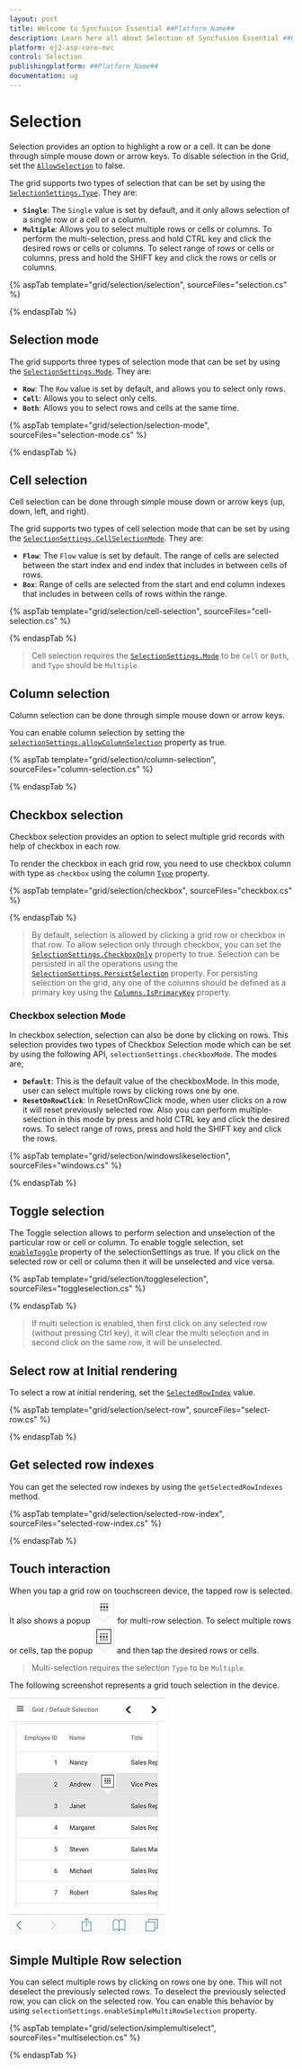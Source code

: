```yaml
---
layout: post
title: Welcome to Syncfusion Essential ##Platform_Name##
description: Learn here all about Selection of Syncfusion Essential ##Platform_Name## widgets based on HTML5 and jQuery.
platform: ej2-asp-core-mvc
control: Selection
publishingplatform: ##Platform_Name##
documentation: ug
---
```



# Selection

Selection provides an option to highlight a row or a cell. It can be done through simple mouse down or arrow keys. To disable selection in the Grid, set the [`AllowSelection`](https://help.syncfusion.com/cr/aspnetcore-js2/Syncfusion.EJ2.Grids.GridBuilder-1.html#Syncfusion_EJ2_Grids_GridBuilder_1_AllowSelection_System_Boolean_) to false.

The grid supports two types of selection that can be set by using the [`SelectionSettings.Type`](https://help.syncfusion.com/cr/aspnetcore-js2/Syncfusion.EJ2.Grids.GridSelectionSettings.html#Syncfusion_EJ2_Grids_GridSelectionSettings_Type). They are:

* **`Single`**: The `Single` value is set by default, and it only allows selection of a single row or a cell  or a column.
* **`Multiple`**: Allows you to select multiple rows or cells  or columns.
To perform the multi-selection, press and hold CTRL key and click the desired rows or cells  or columns. To select range of rows or cells  or columns, press and hold the SHIFT key and click the rows or cells  or columns.

{% aspTab template="grid/selection/selection", sourceFiles="selection.cs" %}

{% endaspTab %}

## Selection mode

The grid supports three types of selection mode that can be set by using
the [`SelectionSettings.Mode`](https://help.syncfusion.com/cr/aspnetcore-js2/Syncfusion.EJ2.Grids.GridSelectionSettings.html#Syncfusion_EJ2_Grids_GridSelectionSettings_Mode). They are:

* **`Row`**: The `Row` value is set by default, and allows you to select only rows.
* **`Cell`**: Allows you to select only cells.
* **`Both`**: Allows you to select rows and cells at the same time.

{% aspTab template="grid/selection/selection-mode", sourceFiles="selection-mode.cs" %}

{% endaspTab %}

## Cell selection

Cell selection can be done through simple mouse down or arrow keys (up, down, left, and right).

The grid supports two types of cell selection mode that can be set by using
the [`SelectionSettings.CellSelectionMode`](https://help.syncfusion.com/cr/aspnetcore-js2/Syncfusion.EJ2.Grids.GridSelectionSettings.html#Syncfusion_EJ2_Grids_GridSelectionSettings_CellSelectionMode). They are:

* **`Flow`**: The `Flow` value is set by default. The range of cells are selected between the start index and end index that includes in between cells of rows.
* **`Box`**: Range of cells are selected from the start and end column indexes that includes in between cells of rows within the range.

{% aspTab template="grid/selection/cell-selection", sourceFiles="cell-selection.cs" %}

{% endaspTab %}

> Cell selection requires the [`SelectionSettings.Mode`](https://help.syncfusion.com/cr/aspnetcore-js2/Syncfusion.EJ2.Grids.GridSelectionSettings.html#Syncfusion_EJ2_Grids_GridSelectionSettings_Mode) to be `Cell` or  `Both`, and
`Type` should be `Multiple`.

## Column selection

Column selection can be done through simple mouse down or arrow keys.

You can enable column selection by setting the [`selectionSettings.allowColumnSelection`](./api-selectionSettings.html#allowColumnSelection-boolean) property as true.

{% aspTab template="grid/selection/column-selection", sourceFiles="column-selection.cs" %}

{% endaspTab %}

## Checkbox selection

Checkbox selection provides an option to select multiple grid records with help of checkbox in each row.

To render the checkbox in each grid row, you need to use checkbox column with type as `checkbox` using the  column [`Type`](https://help.syncfusion.com/cr/aspnetcore-js2/Syncfusion.EJ2.Grids.GridColumnBuilder-1.html#Syncfusion_EJ2_Grids_GridColumnBuilder_1_Type_System_String_) property.

{% aspTab template="grid/selection/checkbox", sourceFiles="checkbox.cs" %}

{% endaspTab %}

> By default, selection is allowed by clicking a grid row or checkbox in that row. To allow selection only through checkbox, you can set the
[`SelectionSettings.CheckboxOnly`](https://help.syncfusion.com/cr/aspnetcore-js2/Syncfusion.EJ2.Grids.GridSelectionSettings.html#Syncfusion_EJ2_Grids_GridSelectionSettings_CheckboxOnly) property to true.
> Selection can be persisted in all the operations using the [`SelectionSettings.PersistSelection`](https://help.syncfusion.com/cr/aspnetcore-js2/Syncfusion.EJ2.Grids.GridSelectionSettings.html#Syncfusion_EJ2_Grids_GridSelectionSettings_PersistSelection) property.
For persisting selection on the grid, any one of the columns should be defined as a primary key using the [`Columns.IsPrimaryKey`](https://help.syncfusion.com/cr/aspnetcore-js2/Syncfusion.EJ2.Grids.GridColumn.html#Syncfusion_EJ2_Grids_GridColumn_IsPrimaryKey) property.

### Checkbox selection Mode

In checkbox selection, selection can also be done by clicking on rows. This selection provides two types of Checkbox Selection mode which can be set by using the following API,
`selectionSettings.checkboxMode`. The modes are;

* **`Default`**: This is the default value of the checkboxMode. In this mode, user can select multiple rows by clicking rows one by one.
* **`ResetOnRowClick`**: In ResetOnRowClick mode, when user clicks on a row it will reset previously selected row. Also you can perform multiple-selection in this mode by press
and hold CTRL key and click the desired rows. To select range of rows, press and hold the SHIFT key and click the rows.

{% aspTab template="grid/selection/windowslikeselection", sourceFiles="windows.cs" %}

{% endaspTab %}

## Toggle selection

The Toggle selection allows to perform selection and unselection of the particular row or cell or column. To enable toggle selection, set [`enableToggle`](./api-selectionSettings.html#enableToggle-boolean) property of the selectionSettings as true. If you click on the selected row or cell or column then it will be unselected and vice versa.

{% aspTab template="grid/selection/toggleselection", sourceFiles="toggleselection.cs" %}

{% endaspTab %}

> If multi selection is enabled, then first click on any selected row (without pressing Ctrl key), it will clear the multi selection and in second click on the same row, it will be unselected.

## Select row at Initial rendering

To select a row at initial rendering, set the [`SelectedRowIndex`](https://help.syncfusion.com/cr/aspnetcore-js2/Syncfusion.EJ2.Grids.GridBuilder-1.html#Syncfusion_EJ2_Grids_GridBuilder_1_SelectedRowIndex_System_Double_) value.

{% aspTab template="grid/selection/select-row", sourceFiles="select-row.cs" %}

{% endaspTab %}

## Get selected row indexes

You can get the selected row indexes by using the `getSelectedRowIndexes` method.

{% aspTab template="grid/selection/selected-row-index", sourceFiles="selected-row-index.cs" %}

{% endaspTab %}

## Touch interaction

When you tap a grid row on touchscreen device, the tapped row is selected.
It also shows a popup ![selection](./images/selection.jpg)  for multi-row selection.
To select multiple rows or cells, tap the popup![mselection](./images/mselection.jpg)  and then tap the desired rows or cells.

> Multi-selection requires the selection `Type` to be `Multiple`.

The following screenshot represents a grid touch selection in the device.

![Touch interaction](./images/touch-selection.jpg)

## Simple Multiple Row selection

You can select multiple rows by clicking on rows one by one. This will not deselect the previously selected rows. To deselect the previously selected row, you can click on the  selected row. You can enable this behavior by using `selectionSettings.enableSimpleMultiRowSelection` property.

{% aspTab template="grid/selection/simplemultiselect", sourceFiles="multiselection.cs" %}

{% endaspTab %}